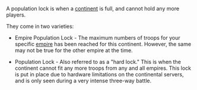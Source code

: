 A population lock is when a [continent](../locations/Continent.md) is full, and
cannot hold any more players.

They come in two varieties:

- Empire Population Lock - The maximum numbers of troops for your specific
  [empire](Empire.md) has been reached for this continent. However, the same may
  not be true for the other empire at the time.

<!-- -->

- Population Lock - Also referred to as a "hard lock." This is when the
  continent cannot fit any more troops from any and all empires. This lock is
  put in place due to hardware limitations on the continental servers, and is
  only seen during a very intense three-way battle.



